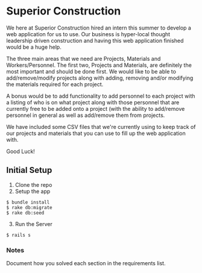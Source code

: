 # Superior Construction
We here at Superior Construction hired an intern this summer to develop a web application for us to use. Our business is hyper-local thought leadership driven construction and having this web application finished would be a huge help.

The three main areas that we need are Projects, Materials and Workers/Personnel. The first two, Projects and Materials, are definitely the most important and should be done first. We would like to be able to add/remove/modify projects along with adding, removing and/or modifying the materials required for each project.

A bonus would be to add functionality to add personnel to each project with a listing of who is on what project along with those personnel that are currently free to be added onto a project (with the ability to add/remove personnel in general as well as add/remove them from projects.

We have included some CSV files that we're currently using to keep track of our projects and materials that you can use to fill up the web application with.

Good Luck!

## Initial Setup

1. Clone the repo
2. Setup the app

```
$ bundle install
$ rake db:migrate
$ rake db:seed
```
3. Run the Server

```
$ rails s
```
### Notes
Document how you solved each section in the requirements list.

